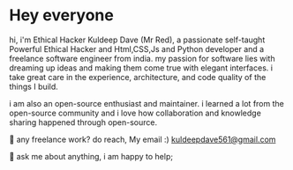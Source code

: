 # Hey everyone 

hi, i'm Ethical Hacker Kuldeep Dave (Mr Red), a passionate self-taught Powerful Ethical Hacker and Html,CSS,Js and Python developer and a freelance software engineer from india. my passion for software lies with dreaming up ideas and making them come true with elegant interfaces. i take great care in the experience, architecture, and code quality of the things I build.

i am also an open-source enthusiast and maintainer. i learned a lot from the open-source community and i love how collaboration and knowledge sharing happened through open-source.

 💼 any freelance work? do reach, My email :) kuldeepdave561@gmail.com
 
 💬 ask me about anything, i am happy to help;
